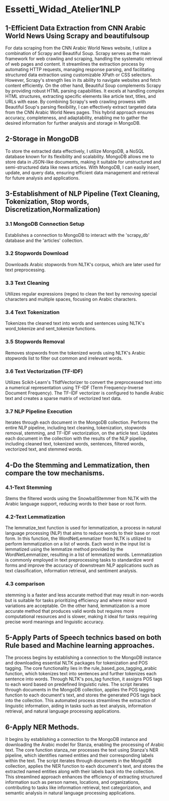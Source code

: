 # Essetti_Widad_Atelier1NLP
## 1-Efficient Data Extraction  from CNN Arabic World News Using Scrapy and beautifulsoup
For data scraping from the CNN Arabic World News website, I utilize a combination of Scrapy and Beautiful Soup. Scrapy serves as the main framework for web crawling and scraping, handling the systematic retrieval of web pages and content. It streamlines the extraction process by automating HTTP requests, managing response parsing, and facilitating structured data extraction using customizable XPath or CSS selectors. However, Scrapy's strength lies in its ability to navigate websites and fetch content efficiently.
On the other hand, Beautiful Soup complements Scrapy by providing robust HTML parsing capabilities. It excels at handling complex HTML structures, extracting specific elements like article text, titles, and URLs with ease. By combining Scrapy's web crawling prowess with Beautiful Soup's parsing flexibility, I can effectively extract targeted data from the CNN Arabic World News pages. This hybrid approach ensures accuracy, completeness, and adaptability, enabling me to gather the desired information for further analysis and storage in MongoDB.
## 2-Storage in MongoDB
To store the extracted data effectively, I utilize MongoDB, a NoSQL database known for its flexibility and scalability. MongoDB allows me to store data in JSON-like documents, making it suitable for unstructured and semi-structured data like news articles. With MongoDB, I can easily insert, update, and query data, ensuring efficient data management and retrieval for future analysis and applications.
## 3-Establishment of NLP Pipeline (Text Cleaning, Tokenization, Stop words, Discretization,Normalization)
### 3.1 MongoDB Connection Setup
Establishes a connection to MongoDB to interact with the 'scrapy_db' database and the 'articles' collection.
### 3.2 Stopwords Download
Downloads Arabic stopwords from NLTK's corpus, which are later used for text preprocessing.
### 3.3 Text Cleaning
Utilizes regular expressions (regex) to clean the text by removing special characters and multiple spaces, focusing on Arabic characters.
### 3.4 Text Tokenization
Tokenizes the cleaned text into words and sentences using NLTK's word_tokenize and sent_tokenize functions.
### 3.5 Stopwords Removal
Removes stopwords from the tokenized words using NLTK's Arabic stopwords list to filter out common and irrelevant words.
### 3.6 Text Vectorization (TF-IDF)
Utilizes Scikit-Learn's TfidfVectorizer to convert the preprocessed text into a numerical representation using TF-IDF (Term Frequency-Inverse Document Frequency).
The TF-IDF vectorizer is configured to handle Arabic text and creates a sparse matrix of vectorized text data.
### 3.7 NLP Pipeline Execution
Iterates through each document in the MongoDB collection.
Performs the entire NLP pipeline, including text cleaning, tokenization, stopwords removal, stemming, and TF-IDF vectorization, on the article text.
Updates each document in the collection with the results of the NLP pipeline, including cleaned text, tokenized words, sentences, filtered words, vectorized text, and stemmed words.
## 4-Do the Stemming and Lemmatization, then compare the tow mechanisms.
### 4.1-Text Stemming
Stems the filtered words using the SnowballStemmer from NLTK with the Arabic language support, reducing words to their base or root form.
### 4.2-Text Lemmatization
The lemmatize_text function is used for lemmatization, a process in natural language processing (NLP) that aims to reduce words to their base or root form. In this function, the WordNetLemmatizer from NLTK is utilized to perform lemmatization on a list of words. Each word in the input list is lemmatized using the lemmatize method provided by the WordNetLemmatizer, resulting in a list of lemmatized words. Lemmatization is commonly employed in text preprocessing tasks to standardize word forms and improve the accuracy of downstream NLP applications such as text classification, information retrieval, and sentiment analysis.
### 4.3 comparison
stemming is a faster and less accurate method that may result in non-words but is suitable for tasks prioritizing efficiency and where minor word variations are acceptable. On the other hand, lemmatization is a more accurate method that produces valid words but requires more computational resources and is slower, making it ideal for tasks requiring precise word meanings and linguistic accuracy.
## 5-Apply Parts of Speech technics based on both Rule based and Machine learning approaches.
The process begins by establishing a connection to the MongoDB instance and downloading essential NLTK packages for tokenization and POS tagging. The core functionality lies in the rule_based_pos_tagging_arabic function, which tokenizes text into sentences and further tokenizes each sentence into words. Through NLTK's pos_tag function, it assigns POS tags to each word based on predefined linguistic rules. The script iterates through documents in the MongoDB collection, applies the POS tagging function to each document's text, and stores the generated POS tags back into the collection. This automated process streamlines the extraction of linguistic information, aiding in tasks such as text analysis, information retrieval, and natural language processing applications.
## 6-Apply NER Methods.
It begins by establishing a connection to the MongoDB instance and downloading the Arabic model for Stanza, enabling the processing of Arabic text. The core function stanza_ner processes the text using Stanza's NER pipeline, which identifies named entities and their corresponding labels within the text. The script iterates through documents in the MongoDB collection, applies the NER function to each document's text, and stores the extracted named entities along with their labels back into the collection. This streamlined approach enhances the efficiency of extracting structured information such as person names, locations, and organizations, contributing to tasks like information retrieval, text categorization, and semantic analysis in natural language processing applications.
